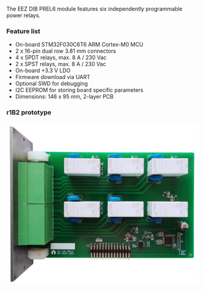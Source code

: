 The EEZ DIB PREL6 module features six independently programmable power relays.

### Feature list

* On-board STM32F030C6T6 ARM Cortex-M0 MCU
* 2 x 16-pin dual row 3.81 mm connectors
* 4 x SPDT relays, max. 8 A / 230 Vac
* 2 x SPST relays, max. 8 A / 230 Vac
* On-board +3.3 V LDO
* Firmware download via UART
* Optional SWD for debugging
* I2C EEPROM for storing board specific parameters
* Dimensions: 146 x 95 mm, 2-layer PCB

### r1B2 prototype

![prototype](Images/PREL6_prototype_r1B2.JPG)
